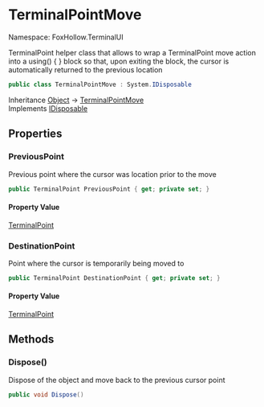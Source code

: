 # TerminalPointMove

Namespace: FoxHollow.TerminalUI

TerminalPoint helper class that allows to wrap a TerminalPoint
 move action into a using() { } block so that, upon exiting the 
 block, the cursor is automatically returned to the previous location

```csharp
public class TerminalPointMove : System.IDisposable
```

Inheritance [Object](https://docs.microsoft.com/en-us/dotnet/api/system.object) → [TerminalPointMove](./foxhollow.terminalui.terminalpointmove.md)<br>
Implements [IDisposable](https://docs.microsoft.com/en-us/dotnet/api/system.idisposable)

## Properties

### **PreviousPoint**

Previous point where the cursor was location prior to the move

```csharp
public TerminalPoint PreviousPoint { get; private set; }
```

#### Property Value

[TerminalPoint](./foxhollow.terminalui.terminalpoint.md)<br>

### **DestinationPoint**

Point where the cursor is temporarily being moved to

```csharp
public TerminalPoint DestinationPoint { get; private set; }
```

#### Property Value

[TerminalPoint](./foxhollow.terminalui.terminalpoint.md)<br>

## Methods

### **Dispose()**

Dispose of the object and move back to the previous cursor point

```csharp
public void Dispose()
```
